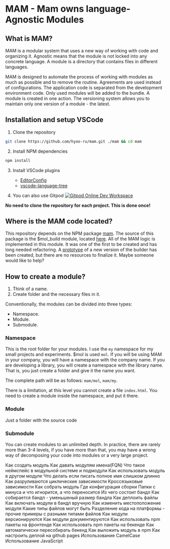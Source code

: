 # MAM - Mam owns language-Agnostic Modules

## What is MAM?

MAM is a modular system that uses a new way of working with code and organizing it. Agnostic means that the module is not locked into any concrete language. A module is a directory that contains files in different languages.

MAM is designed to automate the process of working with modules as much as possible and to remove the routine. Agreements are used instead of configurations. The application code is separated from the development environment code. Only used modules will be added to the bundle. A module is created in one action. The versioning system allows you to maintain only one version of a module - the latest. 

## Installation and setup VSCode

1. Clone the repository
```bash
git clone https://github.com/hyoo-ru/mam.git ./mam && cd mam
```

2. Install NPM dependencies
```bash
npm install
```

3. Install VSCode plugins
	- [EditorConfig](https://marketplace.visualstudio.com/items?itemName=EditorConfig.EditorConfig)
	- [vscode-language-tree](https://marketplace.visualstudio.com/items?itemName=nin-jin.vscode-language-tree)

4. You can also use Gitpod
[![Gitpod Online Dev Workspace](https://img.shields.io/badge/Gitpod-Online--Dev--Workspace-blue?logo=gitpod)](https://gitpod.io/#https://github.com/hyoo-ru/mam)

**No need to clone the repository for each project. This is done once!**

## Where is the MAM code located?

This repository depends on the NPM package [mam](https://www.npmjs.com/package/mam). The source of this package is the $mol_build module, located [here](https://github.com/hyoo-ru/mam_mol/tree/master/build). All of the MAM logic is implemented in this module. It was one of the first to be created and has long needed refactoring. A [prototype](https://github.com/hyoo-ru/mam/tree/new-builder/mam) of a new version of the builder has been created, but there are no resources to finalize it. Maybe someone would like to help?

## How to create a module?

1. Think of a name.
2. Create folder and the necessary files in it.

Conventionally, the modules can be divided into three types:
- Namespace.
- Module.
- Submodule.

### Namespace
This is the root folder for your modules. I use the `my` namespace for my small projects and experiments. $mol is used `mol`. If you will be using MAM in your company, you will have a namespace with the company name. If you are developing a library, you will create a namespace with the library name. That is, you just create a folder and give it the name you want.

The complete path will be as follows: `mam/mol`, `mam/my`.

There is a limitation, at this level you cannot create a file `index.html`. You need to create a module inside the namespace, and put it there.

### Module
Just a folder with the source code

### Submodule 
You can create modules to an unlimited depth. In practice, there are rarely more than 3-4 levels, if you have more than that, you may have a wrong way of decomposing your code into modules or a very large project.

Как создать модуль
	Как давать модулям имена(FQN)
	Что такое неймспейс в модульной системе и подмодули
Как использовать модуль в другом модуле
	Что делать если писать полное имя слишком длинно
	Как разруливаются циклические зависимости
	Кроссязыковые зависимости
Как собрать модуль
	Где конфигурация сборки
	Папки с минуса и что игнорится, а что переносится
	Из чего состоит бандл
	Как собирается бандл - уменьшеный размер бандла
	Как деплоить файлы
	Как включать модули в бандл вручную
Как изменить местоположение модуля
Какие типы файлов могут быть
Разделение кода на платформы
	- прочие примеры с разными типами файлов
Как модули версионируются
Как модули документируются
Как использовать npm пакеты на фронтенде
Как использовать npm пакеты на бекенде
Как автоматически пересобирать бекенд
Как выложить модуль в npm
Как настроить деплой на github pages
Использование CamelCase
Использование JavaScript
